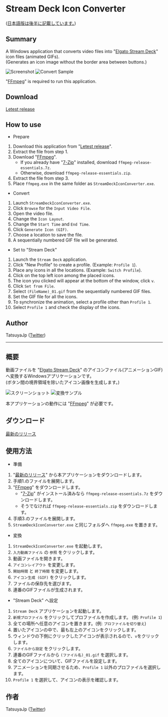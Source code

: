 # Stream Deck Icon Converter

([日本語版は後半に記載しています。](#概要))

## Summary

A Windows application that converts video files into "[Elgato Stream Deck](https://www.elgato.com/ja/stream-deck)" icon files (animated GIFs).  
(Generates an icon image without the border area between buttons.)

![Screenshot](https://streamdeck.half-moon.org/screenshot_en.png)
![Convert Sample](https://streamdeck.half-moon.org/convertsample.png)

"[FFmpeg](https://www.ffmpeg.org/)" is required to run this application.

## Download

[Letest release](https://github.com/TatsuyaJp/StreamDeckIconConverter/releases/latest)

## How to use

- Prepare
1. Download this application from "[Letest release](https://github.com/TatsuyaJp/StreamDeckIconConverter/releases/latest)".
2. Extract the file from step 1.
3. Download "[FFmpeg](https://www.gyan.dev/ffmpeg/builds/)".
   - If you already have "[7-Zip](https://www.7-zip.org/)" installed, download `ffmpeg-release-essentials.7z`.
   - Otherwise, download `ffmpeg-release-essentials.zip`.
4. Extract the file from step 3.
5. Place `ffmpeg.exe` in the same folder as `StreamDeckIconConverter.exe`.

- Convert
1. Launch `StreamDeckIconConverter.exe`.
2. Click `Browse` for the `Input Video File`.
3. Open the video file.
4. Change the `Icon Layout`.
5. Change the `Start Time` and `End Time`.
6. Click `Generate Icon (GIF)`.
7. Choose a location to save the file.
8. A sequentially numbered GIF file will be generated.

- Set to "Stream Deck"
1. Launch the `Stream Deck` application.
2. Click "New Profile" to create a profile. (Example: `Profile 1`).
3. Place any icons in all the locations. (Example: `Switch Profile`).
4. Click on the top left icon among the placed icons.
5. The icon you clicked will appear at the bottom of the window, click `v`.
6. Click `Set from File`.
7. Select `(FileName)_01.gif` from the sequentially numbered GIF files.
8. Set the GIF file for all the icons.
9. To synchronize the animation, select a profile other than `Profile 1`.
10. Select `Profile 1` and check the display of the icons.

## Author

TatsuyaJp ([Twitter](https://twitter.com/TatsuyaJp))

---

## 概要

動画ファイルを "[Elgato Stream Deck](https://www.elgato.com/ja/stream-deck)" のアイコンファイル(アニメーションGIF)へ変換するWindowsアプリケーションです。  
(ボタン間の境界領域を除いたアイコン画像を生成します。)

![スクリーンショット](https://streamdeck.half-moon.org/screenshot_ja-JP.png)
![変換サンプル](https://streamdeck.half-moon.org/convertsample.png)

本アプリケーションの動作には "[FFmpeg](https://www.ffmpeg.org/)" が必要です。

## ダウンロード

[最新のリリース](https://github.com/TatsuyaJp/StreamDeckIconConverter/releases/latest)

## 使用方法

- 準備
1. "[最新のリリース](https://github.com/TatsuyaJp/StreamDeckIconConverter/releases/latest)" から本アプリケーションをダウンロードします。
2. 手順1.のファイルを展開します。
3. "[FFmpeg](https://www.gyan.dev/ffmpeg/builds/)" をダウンロードします。
   - "[7-Zip](https://sevenzip.osdn.jp/)" がインストール済みなら `ffmpeg-release-essentials.7z` をダウンロードします。
   - そうでなければ `ffmpeg-release-essentials.zip` をダウンロードします。
4. 手順3.のファイルを展開します。
5. `StreamDeckIconConverter.exe` と同じフォルダへ `ffmpeg.exe` を置きます。

- 変換
1. `StreamDeckIconConverter.exe` を起動します。
2. `入力動画ファイル` の `参照` をクリックします。
3. 動画ファイルを開きます。
4. `アイコンレイアウト` を変更します。
5. `開始時間` と `終了時間` を変更します。
6. `アイコン生成 (GIF)` をクリックします。
7. ファイルの保存先を選びます。
8. 連番のGIFファイルが生成されます。

- "Stream Deck" へ設定
1. `Stream Deck` アプリケーションを起動します。
2. `新規プロファイル` をクリックしてプロファイルを作成します。 (例: `Profile 1`)
3. 全ての場所へ任意のアイコンを置きます。(例: `プロファイルを切り替え`)
4. 置いたアイコンの中で、最も左上のアイコンをクリックします。
5. ウィンドウの下側にクリックしたアイコンが表示されるので、`v`をクリックします。
6. `ファイルから設定` をクリックします。
7. 連番のGIFファイルから `(ファイル名)_01.gif` を選択します。
8. 全てのアイコンについて、GIFファイルを設定します。
9. アニメーションを同期させるため、`Profile 1` 以外のプロファイルを選択します。
10. `Profile 1` を選択して、アイコンの表示を確認します。

## 作者

TatsuyaJp ([Twitter](https://twitter.com/TatsuyaJp))
